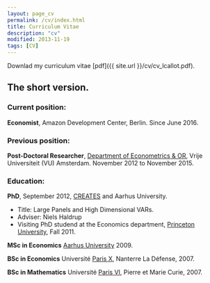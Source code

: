 ```yaml
---
layout: page_cv
permalink: /cv/index.html
title: Curriculum Vitae 
description: "cv"
modified: 2013-11-19
tags: [CV]
---
```

Downlad my curriculum vitae [pdf]({{ site.url }}/cv/cv_lcallot.pdf).



## The short version.

### Current position:

**Economist**, Amazon Development Center, Berlin. Since June 2016.


### Previous position:

**Post-Doctoral Researcher**, [Department of Econometrics & OR](http://www.feweb.vu.nl/en/departments-and-institutes/econometrics-and-or/index.asp), Vrije Universiteit (VU) Amsterdam. November 2012 to November 2015.

### Education:

**PhD**, September 2012, [CREATES](http://www.creates.au.dk) and Aarhus University.

* Title: Large Panels and High Dimensional VARs.
* Adviser: Niels Haldrup
* Visiting PhD studend at the Economics department, [Princeton University](http://www.princeton.edu/economics/), Fall 2011. 

**MSc in Economics** [Aarhus University](http://www.econ.au.dk) 2009.

**BSc in Economics** Université [Paris X](http://www.u-paris10.fr), Nanterre La Défense, 2007.

**BSc in Mathematics** Université [Paris VI](http://www.upmc.fr), Pierre et Marie Curie, 2007.

